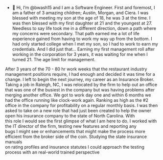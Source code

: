 - 👋 Hi, I’m @bwash15 and I am a Software Engineer. First and foremost, I am a father of 3 amazing children; Austin, Morgan, and Ciera.  I was blessed with meeting my son at the age of 18, he was 3 at the time.  I was then blessed with my first daughter at 21 and the youngest at 27.  Needless to say life took me in a different direction, down a path where my concerns were secondary.  That path earned me a lot of life experience gained from having to work my way up from the bottom.  I had only started college when I met my son, so I had to work to earn my credentials.  And I did just that... 
         Earning my first management roll after working in the corporation for 3 years, it was waiting for me when I turned 21.  The age limit for management.

 After 3 years of the 70 - 80 hr work weeks that the restaurant industry management positions require, I had enough and decided it was time for a 
 change.  I left to begin the next journey, my career as an Insurance Broker. Taking a job in Raleigh, NC, I was relocated by the firm to help out an
 office that was one of the busiest in the company but was having problems after merging another office.  We got to work day one and within 6 months 
 we had the office running like clock-work again.  Ranking as high as the #2 office in the company for profitability on a regular monthly basis.
 I was then asked to take on a new role that had just been created to help the owner open his insurance company to the state of North Carolina.  With         
 this role I would see the first glimpse of what I am here to do.  I worked with the IT director of the firm, testing new features and reporting any         
 bugs I might see or enhancements that might make the process more efficient from the broker side of the coin.  Studying the state insurance manuals         
 on rating profiles and insurance statutes I could approach the testing process with an real-world trained perspective
